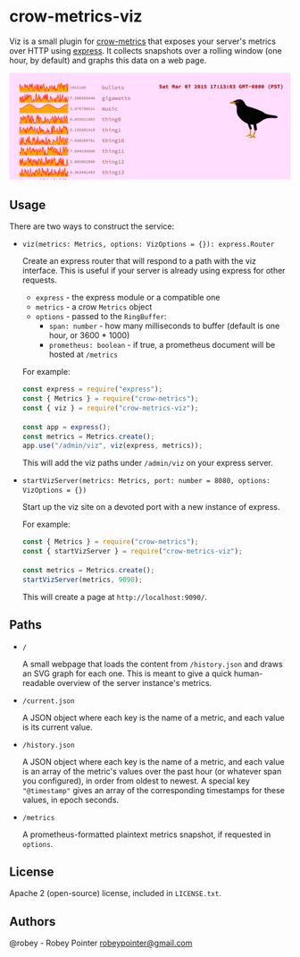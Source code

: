 # crow-metrics-viz

Viz is a small plugin for [crow-metrics](https://github.com/robey/crow-metrics) that exposes your server's metrics over HTTP using [express](https://expressjs.com/). It collects snapshots over a rolling window (one hour, by default) and graphs this data on a web page.

<img src="docs/crow-screenshot.png">


## Usage

There are two ways to construct the service:

- `viz(metrics: Metrics, options: VizOptions = {}): express.Router`

  Create an express router that will respond to a path with the viz interface. This is useful if your server is already using express for other requests.

    - `express` - the express module or a compatible one
    - `metrics` - a crow `Metrics` object
    - `options` - passed to the `RingBuffer`:
        - `span: number` - how many milliseconds to buffer (default is one hour, or 3600 * 1000)
        - `prometheus: boolean` - if true, a prometheus document will be hosted at `/metrics`

  For example:

  ```javascript
  const express = require("express");
  const { Metrics } = require("crow-metrics");
  const { viz } = require("crow-metrics-viz");

  const app = express();
  const metrics = Metrics.create();
  app.use("/admin/viz", viz(express, metrics));
  ```

  This will add the viz paths under `/admin/viz` on your express server.

- `startVizServer(metrics: Metrics, port: number = 8080, options: VizOptions = {})`

  Start up the viz site on a devoted port with a new instance of express.

  For example:

  ```javascript
  const { Metrics } = require("crow-metrics");
  const { startVizServer } = require("crow-metrics-viz");

  const metrics = Metrics.create();
  startVizServer(metrics, 9090);
  ```

  This will create a page at `http://localhost:9090/`.


## Paths

- `/`

  A small webpage that loads the content from `/history.json` and draws an SVG graph for each one. This is meant to give a quick human-readable overview of the server instance's metrics.

- `/current.json`

  A JSON object where each key is the name of a metric, and each value is its current value.

- `/history.json`

  A JSON object where each key is the name of a metric, and each value is an array of the metric's values over the past hour (or whatever span you configured), in order from oldest to newest. A special key `"@timestamp"` gives an array of the corresponding timestamps for these values, in epoch seconds.

- `/metrics`

  A prometheus-formatted plaintext metrics snapshot, if requested in `options`.


## License

Apache 2 (open-source) license, included in `LICENSE.txt`.


## Authors

@robey - Robey Pointer <robeypointer@gmail.com>

